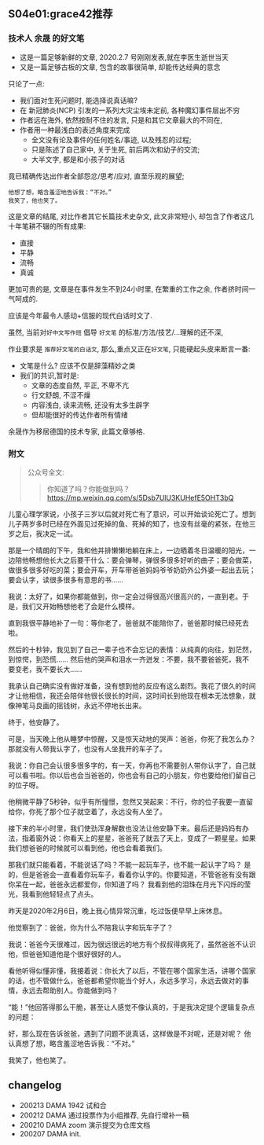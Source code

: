## S04e01:grace42推荐


### 技术人 余晟 的好文笔

- 这是一篇足够新鲜的文章, 2020.2.7 号刚刚发表,就在李医生逝世当天
- 又是一篇足够古板的文章, 包含的故事很简单, 却能传达经典的意念

只论了一点:

- 我们面对生死问题时, 能选择说真话嘛?
- 在 新冠肺炎(NCP) 引发的一系列大灾尘埃未定前, 各种魔幻事件层出不穷
- 作者远在海外, 依然按耐不住的发言, 只是和其它文章最大的不同在,
- 作者用一种最浅白的表述角度来完成
    + 全文没有论及事件的任何姓名/事迹, 以及残忍的过程;
    + 只是陈述了自己家中, 关于生死, 前后两次和幼子的交流;
    + 大半文字, 都是和小孩子的对话

竟已精确传达出作者全部怨忿/思考/应对, 直至乐观的展望;

    他想了想，略含羞涩地告诉我：“不对。”
    我笑了，他也笑了。

这是文章的结尾, 对比作者其它长篇技术史杂文,
此文非常短小, 却包含了作者这几十年笔耕不辍的所有成果:

- 直接
- 平静
- 流畅
- 真诚

更加可贵的是, 文章是在事件发生不到24小时里,
在繁重的工作之余, 作者挤时间一气呵成的.

应该是今年最令人感动+信服的现代白话时文了.

虽然, 当前对`好中文写作班` 倡导 `好文笔` 的标准/方法/技艺/...理解的还不深,

作业要求是 `推荐好文笔的白话文`, 那么,重点又正在`好文笔`, 只能硬起头皮来断言一番:

- 文笔是什么? 应该不仅是辞藻精妙之类
- 我们的共识,暂时是:
    + 文章的态度自然, 平正, 不卑不亢
    + 行文舒朗, 不涩不燥
    + 内容浅白, 读来流畅, 还没有太多生辟字
    + 但却能很好的传达作者所有情绪

余晟作为移居德国的技术专家, 此篇文章够格.

### 附文
> 公众号全文: 
> > 你知道了吗？你能做到吗？
https://mp.weixin.qq.com/s/5Dsb7UlU3KUHefE5OHT3bQ


儿童心理学家说，小孩子三岁以后就对死亡有了意识，可以开始谈论死亡了。想到儿子两岁多时已经在外面见过死掉的鱼、死掉的知了，也没有丝毫的紧张，在他三岁之后，我决定一试。

那是一个晴朗的下午，我和他并排懒懒地躺在床上，一边晒着冬日温暖的阳光，一边陪他畅想他长大之后要干什么：要会弹琴，弹很多很多好听的曲子；要会做菜，做很多很多好吃的菜；要会开车，开车带爸爸妈妈爷爷奶奶外公外婆一起出去玩；要会认字，读很多很多有意思的书……

我说：太好了，如果你都能做到，你一定会过得很高兴很高兴的，一直到老。于是，我们又开始畅想他老了会是什么模样。

直到我很平静地补了一句：等你老了，爸爸就不能陪你了，爸爸那时候已经死去啦。

然后的十秒钟，我见到了自己一辈子也不会忘记的表情：从纯真的向往，到茫然，到惊愕，到恐慌…… 然后他的哭声和泪水一齐迸发：不要，我不要爸爸死，我不要变老，我不要长大……

我承认自己确实没有做好准备，没有想到他的反应有这么剧烈。我花了很久的时间才让他相信，我还会陪伴他很长很长的时间，这时间长到他现在根本无法想象，就像神笔马良画的摇钱树，永远不停地长出来。

终于，他安静了。

可是，当天晚上他从睡梦中惊醒，又是惊天动地的哭声：爸爸，你死了我怎么办？那就没有人带我认字了，也没有人坐我开的车子了。

我说：你自己会认很多很多字的，有一天，你再也不需要别人带你认字了，自己就可以看书啦。你以后也会当爸爸的，你也会有自己的小朋友，你也要给他们留自己的位子呀。

他稍微平静了5秒钟，似乎有所憧憬，忽然又哭起来：不行，你的位子我要一直留给你，你死了那个位子就空着了，永远没有人坐了。

接下来的半小时里，我们使劲浑身解数也没法让他安静下来。最后还是妈妈有办法，指着窗外说：你看天上的星星，爸爸死了就去了天上，变成了一颗星星。如果我们想爸爸的时候就可以看到他，他也会看着我们。

那我们就只能看着，不能说话了吗？不能一起玩车子，也不能一起认字了吗？
是的，但是爸爸会一直看着你玩车子，看着你认字的。你要知道，不管爸爸有没有跟你呆在一起，爸爸永远都爱你，你知道了吗？
我看到他的泪珠在月光下闪烁的莹光，我看到他轻轻点了点头。

昨天是2020年2月6日，晚上我心情异常沉重，吃过饭便早早上床休息。

他觉察到了：爸爸，你为什么不陪我认字和玩车子了？

我说：爸爸今天很难过，因为很远很远的地方有个叔叔得病死了，虽然爸爸不认识他，但爸爸知道他是个很好很好的人。

看他听得似懂非懂，我接着说：你长大了以后，不管在哪个国家生活，讲哪个国家的话，也不管做什么，爸爸都希望你能当个好人，永远多学习，永远去做对的事情，永远去帮助别人。你能做到吗？

“能！”他回答得那么干脆，甚至让人感觉不像认真的，于是我决定提个逻辑复杂点的问题：

好，那么现在告诉爸爸，遇到了问题不说真话，这样做是不对呢，还是对呢？
他认真想了想，略含羞涩地告诉我：“不对。”

我笑了，他也笑了。 

## changelog

- 200213 DAMA 1942 试和合
- 200212 DAMA 通过投票作为小组推荐, 先自行增补一稿
- 200210 DAMA zoom 演示提交为仓库文档
- 200207 DAMA init.





